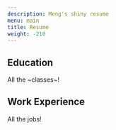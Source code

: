 ```yaml
---
description: Meng's shiny resume
menu: main
title: Resume
weight: -210
---
```


## Education

All the ~classes~!

## Work Experience

All the jobs!